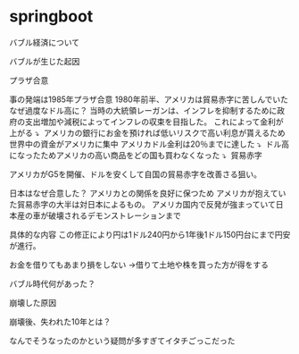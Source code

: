 # springboot
バブル経済について



バブルが生じた起因

プラザ合意

事の発端は1985年プラザ合意
1980年前半、アメリカは貿易赤字に苦しんでいた
なぜ過度なドル高に？
当時の大統領レーガンは、インフレを抑制するために政府の支出増加や減税によってインフレの収束を目指した。
これによって金利が上がる
⤵︎ ︎
アメリカの銀行にお金を預ければ低いリスクで高い利息が貰えるため世界中の資金がアメリカに集中
アメリカドル金利は20％までに達した
⤵︎ ︎
ドル高になったためアメリカの高い商品をどの国も買わなくなった
⤵︎ ︎
貿易赤字

アメリカがG5を開催、ドルを安くして自国の貿易赤字を改善さる狙い。

日本はなぜ合意した？
アメリカとの関係を良好に保つため
アメリカが抱えていた貿易赤字の大半は対日本によるもの。
アメリカ国内で反発が強まっていて日本産の車が破壊されるデモンストレーションまで

具体的な内容
この修正により円は1ドル240円から1年後1ドル150円台にまで円安が進行。


お金を借りてもあまり損をしない
→借りて土地や株を買った方が得をする

バブル時代何があった？

崩壊した原因

崩壊後、失われた10年とは？


なんでそうなったのかという疑問が多すぎてイタチごっこだった
